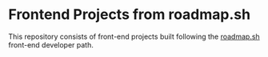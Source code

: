 # Frontend Projects from roadmap.sh
This repository consists of front-end projects built following the [roadmap.sh](roadmap.sh) front-end developer path.
